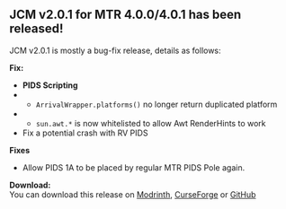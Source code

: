 ## JCM v2.0.1 for MTR 4.0.0/4.0.1 has been released!

JCM v2.0.1 is mostly a bug-fix release, details as follows:

**Fix:**
- **PIDS Scripting**
- - `ArrivalWrapper.platforms()` no longer return duplicated platform
- - `sun.awt.*` is now whitelisted to allow Awt RenderHints to work
- Fix a potential crash with RV PIDS

**Fixes**
- Allow PIDS 1A to be placed by regular MTR PIDS Pole again.

**Download:**  
You can download this release on [Modrinth](https://modrinth.com/mod/jcm), [CurseForge](https://curseforge.com/minecraft/mc-mods/jcm) or [GitHub](https://github.com/DistrictOfJoban/Joban-Client-Mod/releases)
